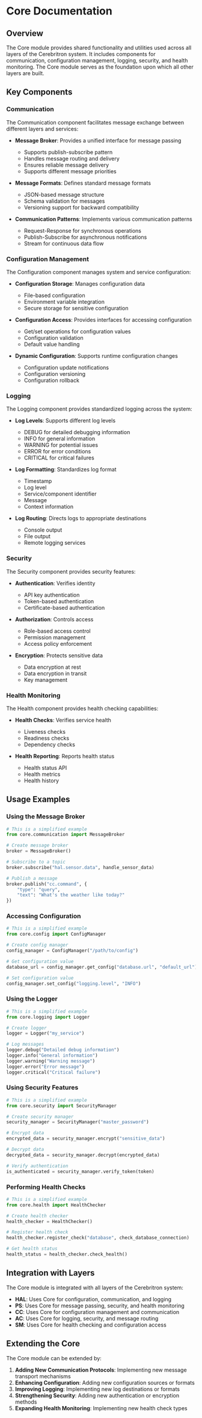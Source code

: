 # Core Documentation

## Overview

The Core module provides shared functionality and utilities used across all layers of the Cerebritron system. It includes components for communication, configuration management, logging, security, and health monitoring. The Core module serves as the foundation upon which all other layers are built.

## Key Components

### Communication

The Communication component facilitates message exchange between different layers and services:

- **Message Broker**: Provides a unified interface for message passing
  - Supports publish-subscribe pattern
  - Handles message routing and delivery
  - Ensures reliable message delivery
  - Supports different message priorities

- **Message Formats**: Defines standard message formats
  - JSON-based message structure
  - Schema validation for messages
  - Versioning support for backward compatibility

- **Communication Patterns**: Implements various communication patterns
  - Request-Response for synchronous operations
  - Publish-Subscribe for asynchronous notifications
  - Stream for continuous data flow

### Configuration Management

The Configuration component manages system and service configuration:

- **Configuration Storage**: Manages configuration data
  - File-based configuration
  - Environment variable integration
  - Secure storage for sensitive configuration

- **Configuration Access**: Provides interfaces for accessing configuration
  - Get/set operations for configuration values
  - Configuration validation
  - Default value handling

- **Dynamic Configuration**: Supports runtime configuration changes
  - Configuration update notifications
  - Configuration versioning
  - Configuration rollback

### Logging

The Logging component provides standardized logging across the system:

- **Log Levels**: Supports different log levels
  - DEBUG for detailed debugging information
  - INFO for general information
  - WARNING for potential issues
  - ERROR for error conditions
  - CRITICAL for critical failures

- **Log Formatting**: Standardizes log format
  - Timestamp
  - Log level
  - Service/component identifier
  - Message
  - Context information

- **Log Routing**: Directs logs to appropriate destinations
  - Console output
  - File output
  - Remote logging services

### Security

The Security component provides security features:

- **Authentication**: Verifies identity
  - API key authentication
  - Token-based authentication
  - Certificate-based authentication

- **Authorization**: Controls access
  - Role-based access control
  - Permission management
  - Access policy enforcement

- **Encryption**: Protects sensitive data
  - Data encryption at rest
  - Data encryption in transit
  - Key management

### Health Monitoring

The Health component provides health checking capabilities:

- **Health Checks**: Verifies service health
  - Liveness checks
  - Readiness checks
  - Dependency checks

- **Health Reporting**: Reports health status
  - Health status API
  - Health metrics
  - Health history

## Usage Examples

### Using the Message Broker

```python
# This is a simplified example
from core.communication import MessageBroker

# Create message broker
broker = MessageBroker()

# Subscribe to a topic
broker.subscribe("hal.sensor.data", handle_sensor_data)

# Publish a message
broker.publish("cc.command", {
    "type": "query",
    "text": "What's the weather like today?"
})
```

### Accessing Configuration

```python
# This is a simplified example
from core.config import ConfigManager

# Create config manager
config_manager = ConfigManager("/path/to/config")

# Get configuration value
database_url = config_manager.get_config("database.url", "default_url")

# Set configuration value
config_manager.set_config("logging.level", "INFO")
```

### Using the Logger

```python
# This is a simplified example
from core.logging import Logger

# Create logger
logger = Logger("my_service")

# Log messages
logger.debug("Detailed debug information")
logger.info("General information")
logger.warning("Warning message")
logger.error("Error message")
logger.critical("Critical failure")
```

### Using Security Features

```python
# This is a simplified example
from core.security import SecurityManager

# Create security manager
security_manager = SecurityManager("master_password")

# Encrypt data
encrypted_data = security_manager.encrypt("sensitive_data")

# Decrypt data
decrypted_data = security_manager.decrypt(encrypted_data)

# Verify authentication
is_authenticated = security_manager.verify_token(token)
```

### Performing Health Checks

```python
# This is a simplified example
from core.health import HealthChecker

# Create health checker
health_checker = HealthChecker()

# Register health check
health_checker.register_check("database", check_database_connection)

# Get health status
health_status = health_checker.check_health()
```

## Integration with Layers

The Core module is integrated with all layers of the Cerebritron system:

- **HAL**: Uses Core for configuration, communication, and logging
- **PS**: Uses Core for message passing, security, and health monitoring
- **CC**: Uses Core for configuration management and communication
- **AC**: Uses Core for logging, security, and message routing
- **SM**: Uses Core for health checking and configuration access

## Extending the Core

The Core module can be extended by:

1. **Adding New Communication Protocols**: Implementing new message transport mechanisms
2. **Enhancing Configuration**: Adding new configuration sources or formats
3. **Improving Logging**: Implementing new log destinations or formats
4. **Strengthening Security**: Adding new authentication or encryption methods
5. **Expanding Health Monitoring**: Implementing new health check types
